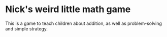 # Nick's weird little math game

This is a game to teach children about addition, as well as problem-solving and simple strategy.